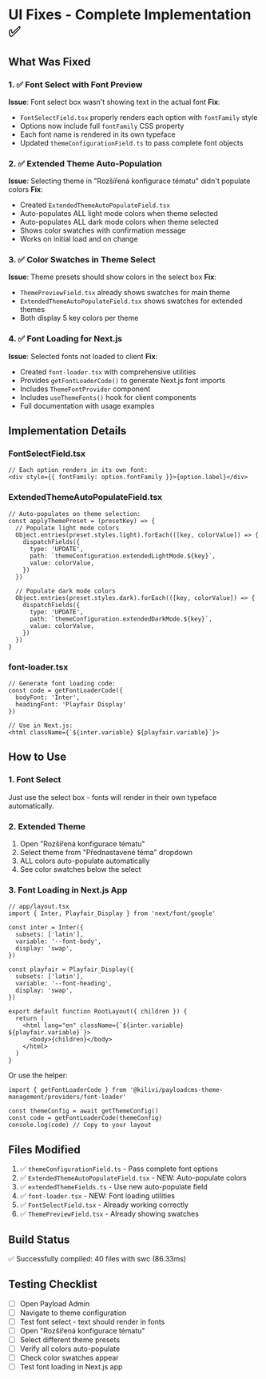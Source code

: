 # UI Fixes - Complete Implementation ✅

## What Was Fixed

### 1. ✅ Font Select with Font Preview

**Issue**: Font select box wasn't showing text in the actual font
**Fix**:

- `FontSelectField.tsx` properly renders each option with `fontFamily` style
- Options now include full `fontFamily` CSS property
- Each font name is rendered in its own typeface
- Updated `themeConfigurationField.ts` to pass complete font objects

### 2. ✅ Extended Theme Auto-Population

**Issue**: Selecting theme in "Rozšířená konfigurace tématu" didn't populate colors
**Fix**:

- Created `ExtendedThemeAutoPopulateField.tsx`
- Auto-populates ALL light mode colors when theme selected
- Auto-populates ALL dark mode colors when theme selected
- Shows color swatches with confirmation message
- Works on initial load and on change

### 3. ✅ Color Swatches in Theme Select

**Issue**: Theme presets should show colors in the select box
**Fix**:

- `ThemePreviewField.tsx` already shows swatches for main theme
- `ExtendedThemeAutoPopulateField.tsx` shows swatches for extended themes
- Both display 5 key colors per theme

### 4. ✅ Font Loading for Next.js

**Issue**: Selected fonts not loaded to client
**Fix**:

- Created `font-loader.tsx` with comprehensive utilities
- Provides `getFontLoaderCode()` to generate Next.js font imports
- Includes `ThemeFontProvider` component
- Includes `useThemeFonts()` hook for client components
- Full documentation with usage examples

## Implementation Details

### FontSelectField.tsx

```tsx
// Each option renders in its own font:
<div style={{ fontFamily: option.fontFamily }}>{option.label}</div>
```

### ExtendedThemeAutoPopulateField.tsx

```tsx
// Auto-populates on theme selection:
const applyThemePreset = (presetKey) => {
  // Populate light mode colors
  Object.entries(preset.styles.light).forEach(([key, colorValue]) => {
    dispatchFields({
      type: 'UPDATE',
      path: `themeConfiguration.extendedLightMode.${key}`,
      value: colorValue,
    })
  })

  // Populate dark mode colors
  Object.entries(preset.styles.dark).forEach(([key, colorValue]) => {
    dispatchFields({
      type: 'UPDATE',
      path: `themeConfiguration.extendedDarkMode.${key}`,
      value: colorValue,
    })
  })
}
```

### font-loader.tsx

```tsx
// Generate font loading code:
const code = getFontLoaderCode({
  bodyFont: 'Inter',
  headingFont: 'Playfair Display'
})

// Use in Next.js:
<html className={`${inter.variable} ${playfair.variable}`}>
```

## How to Use

### 1. Font Select

Just use the select box - fonts will render in their own typeface automatically.

### 2. Extended Theme

1. Open "Rozšířená konfigurace tématu"
2. Select theme from "Přednastavené téma" dropdown
3. ALL colors auto-populate automatically
4. See color swatches below the select

### 3. Font Loading in Next.js App

```tsx
// app/layout.tsx
import { Inter, Playfair_Display } from 'next/font/google'

const inter = Inter({
  subsets: ['latin'],
  variable: '--font-body',
  display: 'swap',
})

const playfair = Playfair_Display({
  subsets: ['latin'],
  variable: '--font-heading',
  display: 'swap',
})

export default function RootLayout({ children }) {
  return (
    <html lang="en" className={`${inter.variable} ${playfair.variable}`}>
      <body>{children}</body>
    </html>
  )
}
```

Or use the helper:

```tsx
import { getFontLoaderCode } from '@kilivi/payloadcms-theme-management/providers/font-loader'

const themeConfig = await getThemeConfig()
const code = getFontLoaderCode(themeConfig)
console.log(code) // Copy to your layout
```

## Files Modified

1. ✅ `themeConfigurationField.ts` - Pass complete font options
2. ✅ `ExtendedThemeAutoPopulateField.tsx` - NEW: Auto-populate colors
3. ✅ `extendedThemeFields.ts` - Use new auto-populate field
4. ✅ `font-loader.tsx` - NEW: Font loading utilities
5. ✅ `FontSelectField.tsx` - Already working correctly
6. ✅ `ThemePreviewField.tsx` - Already showing swatches

## Build Status

✅ Successfully compiled: 40 files with swc (86.33ms)

## Testing Checklist

- [ ] Open Payload Admin
- [ ] Navigate to theme configuration
- [ ] Test font select - text should render in fonts
- [ ] Open "Rozšířená konfigurace tématu"
- [ ] Select different theme presets
- [ ] Verify all colors auto-populate
- [ ] Check color swatches appear
- [ ] Test font loading in Next.js app
